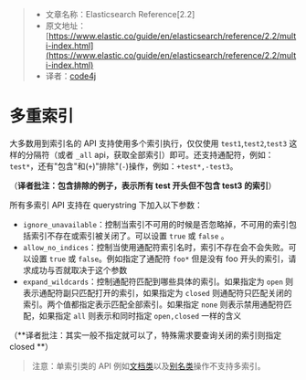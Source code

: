 >* 文章名称：Elasticsearch Reference[2.2]
>* 原文地址：[https://www.elastic.co/guide/en/elasticsearch/reference/2.2/multi-index.html](https://www.elastic.co/guide/en/elasticsearch/reference/2.2/multi-index.html)
>* 译者：[code4j](https://github.com/rpgmakervx)

# 多重索引

大多数用到索引名的 API 支持使用多个索引执行，仅仅使用 `test1`,`test2`,`test3` 这样的分隔符（或者 `_all` api，获取全部索引）即可。还支持通配符，例如：`test*`，还有"包含"和(`+`)"排除"(`-`)操作，例如：`+test*,-test3`。

（**译者批注：包含排除的例子，表示所有 test 开头但不包含 test3 的索引**）

所有多索引 API 支持在 querystring 下加入以下参数：

- `ignore_unavailable`：控制当索引不可用的时候是否忽略掉，不可用的索引包括索引不存在或索引被关闭了。可以设置 `true` 或 `false` 。
- `allow_no_indices`：控制当使用通配符索引名时，索引不存在会不会失败。可以设置 `true` 或 `false`。例如指定了通配符 `foo*` 但是没有 foo 开头的索引，请求成功与否就取决于这个参数
- `expand_wildcards`：控制通配符匹配到哪些具体的索引。如果指定为 `open` 则表示通配符副只匹配打开的索引，如果指定为 `closed` 则通配符只匹配关闭的索引。两个值都指定表示匹配全部索引。如果指定 `none` 则表示禁用通配符匹配，如果指定 `all` 则表示和同时指定 `open,closed` 一样的含义

（**译者批注：其实一般不指定就可以了，特殊需求要查询关闭的索引则指定 closed **）

>注意：单索引类的 API 例如[文档类](https://www.elastic.co/guide/en/elasticsearch/reference/2.2/docs.html)以及[别名类](https://www.elastic.co/guide/en/elasticsearch/reference/2.2/indices-aliases.html)操作不支持多索引。


